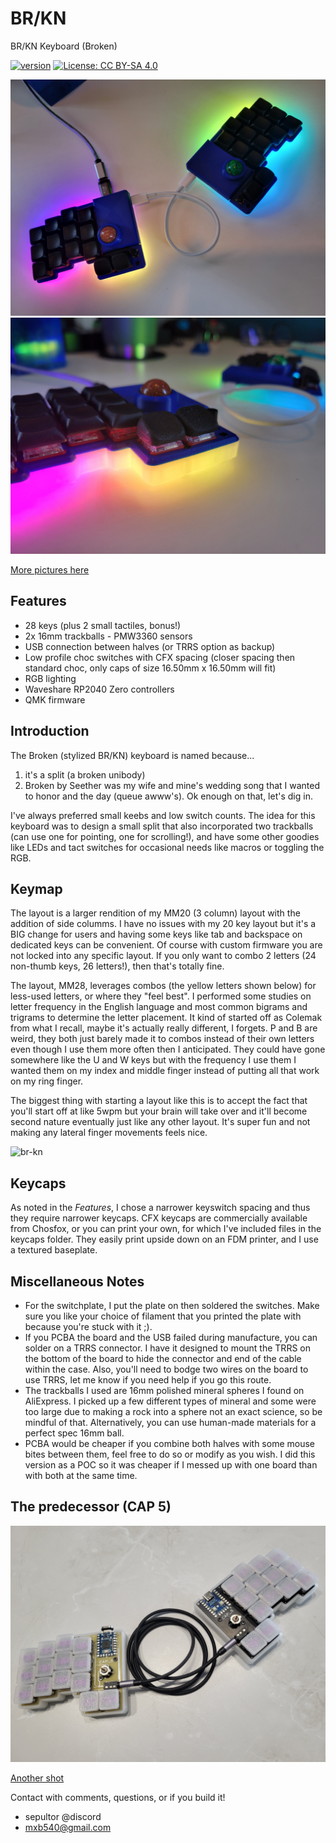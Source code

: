 # BR/KN
BR/KN Keyboard (Broken)

[![version](https://img.shields.io/badge/version-1.0.0-blue)](#)
[![License: CC BY-SA 4.0](https://img.shields.io/badge/License-CC%20BY--SA%204.0-lightgrey.svg)](https://creativecommons.org/licenses/by-sa/4.0/)

![BR/KN 001](images/20240415_103532.jpg)
![BR/KN 002](images/20240415_103541.jpg)

[More pictures here](images/)



## Features

- 28 keys (plus 2 small tactiles, bonus!)
- 2x 16mm trackballs - PMW3360 sensors
- USB connection between halves (or TRRS option as backup)
- Low profile choc switches with CFX spacing (closer spacing then standard choc, only caps of size 16.50mm x 16.50mm will fit)
- RGB lighting
- Waveshare RP2040 Zero controllers
- QMK firmware



## Introduction

The Broken (stylized BR/KN) keyboard is named because... 

  1. it's a split (a broken unibody)
  2. Broken by Seether was my wife and mine's wedding song that I wanted to honor and the day (queue awww's).  Ok enough on that, let's dig in.

I've always preferred small keebs and low switch counts.  The idea for this keyboard was to design a small split that also incorporated two trackballs (can use one for pointing, one for scrolling!), and have some other goodies like LEDs and tact switches for occasional needs like macros or toggling the RGB.



## Keymap

The layout is a larger rendition of my MM20 (3 column) layout with the addition of side columms.  I have no issues with my 20 key layout but it's a BIG change for users and having some keys like tab and backspace on dedicated keys can be convenient.  Of course with custom firmware you are not locked into any specific layout.  If you only want to combo 2 letters (24 non-thumb keys, 26 letters!), then that's totally fine.

The layout, MM28, leverages combos (the yellow letters shown below) for less-used letters, or where they "feel best".  I performed some studies on letter frequency in the English language and most common bigrams and trigrams to determine the letter placement. It kind of started off as Colemak from what I recall, maybe it's actually really different, I forgets.  P and B are weird, they both just barely made it to combos instead of their own letters even though I use them more often then I anticipated.  They could have gone somewhere like the U and W keys but with the frequency I use them I wanted them on my index and middle finger instead of putting all that work on my ring finger.

The biggest thing with starting a layout like this is to accept the fact that you'll start off at like 5wpm but your brain will take over and it'll become second nature eventually just like any other layout.  It's super fun and not making any lateral finger movements feels nice. 

![br-kn](https://github.com/miketronic/brkn-keyboard/assets/2554604/c3fed3f3-c46d-47f9-8319-7c291844036c)



## Keycaps

As noted in the *Features*, I chose a narrower keyswitch spacing and thus they require narrower keycaps.  CFX keycaps are commercially available from Chosfox, or you can print your own, for which I've included files in the keycaps folder.  They easily print upside down on an FDM printer, and I use a textured baseplate.



## Miscellaneous Notes

- For the switchplate, I put the plate on then soldered the switches.  Make sure you like your choice of filament that you printed the plate with because you're stuck with it ;).
- If you PCBA the board and the USB failed during manufacture, you can solder on a TRRS connector.  I have it designed to mount the TRRS on the bottom of the board to hide the connector and end of the cable within the case.  Also, you'll need to bodge two wires on the board to use TRRS, let me know if you need help if you go this route.
- The trackballs I used are 16mm polished mineral spheres I found on AliExpress.  I picked up a few different types of mineral and some were too large due to making a rock into a sphere not an exact science, so be mindful of that.  Alternatively, you can use human-made materials for a perfect spec 16mm ball.
- PCBA would be cheaper if you combine both halves with some mouse bites between them, feel free to do so or modify as you wish.  I did this version as a POC so it was cheaper if I messed up with one board than with both at the same time.



## The predecessor (CAP 5)

![CAP5 001](images/20240416_134633.jpg)

[Another shot](images/20240416_134642.jpg)



Contact with comments, questions, or if you build it!
- sepultor @discord
- mxb540@gmail.com
